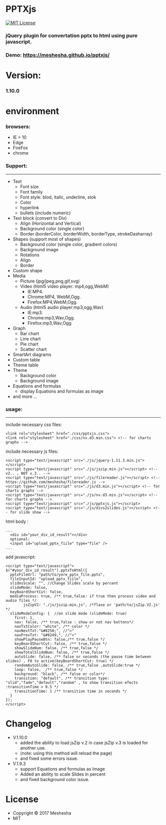 PPTXjs
==========
[![MIT License][license-image]][license-url]

[license-image]: http://img.shields.io/badge/license-MIT-blue.svg?style=flat
[license-url]: LICENSE
 
### jQuery plugin for convertation pptx to html using pure javascript.
### Demo: https://meshesha.github.io/pptxjs/

# Version: 
### 1.10.0
# environment
### browsers:
- IE > 10
- Edge
- FireFox
- chrome
### Support:
----
* Text
  * Font size
  * Font family
  * Font style: blod, italic, underline, stok
  * Color
  * hyperlink
  * bullets (include numeric)
* Text block (convert to Div)
  * Align (Horizontal and Vertical)
  * Background color (single color)
  * Border (borderColor, borderWidth, borderType, strokeDasharray)
* Shapes (support most of shapes)
  * Background color (single color, gradient colors)
  * Background image
  * Rotations
  * Align
  * Border
* Custom shape
* Media
  * Picture (jpg/jpeg,png,gif,svg)
  * Video (html5 video player: mp4,ogg,WebM)
    * IE:MP4.
    * Chrome:MP4,	WebM,Ogg.
    * Firefox:MP4,WebM,Ogg.
  * Audio (html5 audio player:mp3,ogg,Wav)
    * IE:mp3.
    * Chrome:mp3,Wav,Ogg.
    * Firefox:mp3,Wav,Ogg  
* Graph
  * Bar chart
  * Line chart
  * Pie chart
  * Scatter chart
* SmartArt diagrams
* Custom table
* Theme table
* Theme
  * Background color
  * Background image
* Equations and formulas
  * display Equations and formulas as image
* and more ...

###  usage:
----
 include necessary css files:
 ```
<link rel="stylesheet" href="./css/pptxjs.css">
<link rel="stylesheet" href="./css/nv.d3.min.css"> <!-- for charts graphs -->
```
 include necessary js files:
 ```
<script type="text/javascript" src="./js/jquery-1.11.3.min.js"></script>
<script type="text/javascript" src="./js/jszip.min.js"></script> <!-- v2.. , NOT v.3.. -->
<script type="text/javascript" src="./js/filereader.js"></script> <!--https://github.com/meshesha/filereader.js -->
<script type="text/javascript" src="./js/d3.min.js"></script> <!-- for charts graphs -->
<script type="text/javascript" src="./js/nv.d3.min.js"></script> <!-- for charts graphs -->
<script type="text/javascript" src="./js/pptxjs.js"></script>
<script type="text/javascript" src="./js/divs2slides.js"></script> <!-- for slide show -->
 ```
 html body :
 ```
 ...
   <div id="your_div_id_result"></div>
   optional:
   <input id="upload_pptx_fiile" type="file" />
 ...
 ```
 add javascript:
 ```
<script type="text/javascript">
 $("#your_div_id_result").pptxToHtml({
   pptxFileUrl: "path/to/yore_pptx_file.pptx", 
   fileInputId: "upload_pptx_fiile",
   slidesScale: "", //Change Slides scale by percent
   slideMode: false,
   keyBoardShortCut: false,
   mediaProcess: true, /** true,false: if true then process video and audio files */
		 jsZipV2: "./js/jszip.min.js", /*flase or 'path/to/jsZip.V2.js' */
   slideModeConfig: {  //on slide mode (slideMode: true)
     first: 1,
     nav: false, /** true,false : show or not nav buttons*/
     navTxtColor: "white", /** color */
     navNextTxt:"&#8250;", //">"
     navPrevTxt: "&#8249;", //"<"
     showPlayPauseBtn: false,/** true,false */
     keyBoardShortCut: false, /** true,false */
     showSlideNum: false, /** true,false */
     showTotalSlideNum: false, /** true,false */
     autoSlide: false, /** false or seconds (the pause time between slides) , F8 to active(keyBoardShortCut: true) */
     randomAutoSlide: false, /** true,false ,autoSlide:true */ 
     loop: false,  /** true,false */
     background: "black", /** false or color*/
     transition: "default", /** transition type: "slid","fade","default","random" , to show transition efects :transitionTime > 0.5 */
     transitionTime: 1 /** transition time in seconds */           
   }
 });
</script>
 ``` 
# Changelog
* V.1.10.0
  * added the ability to load jsZip v.2  in case jsZip v.3 is loaded for another use.
  *  (note: using this method will reload the page)
  *  and fixed some errors issue.
* V.1.9.3
  * support Equations and formulas as Image
  * Added an ability to scale Slides in percent
  * and fixed background color issue.
# License
- Copyright © 2017 Meshesha
- MIT
